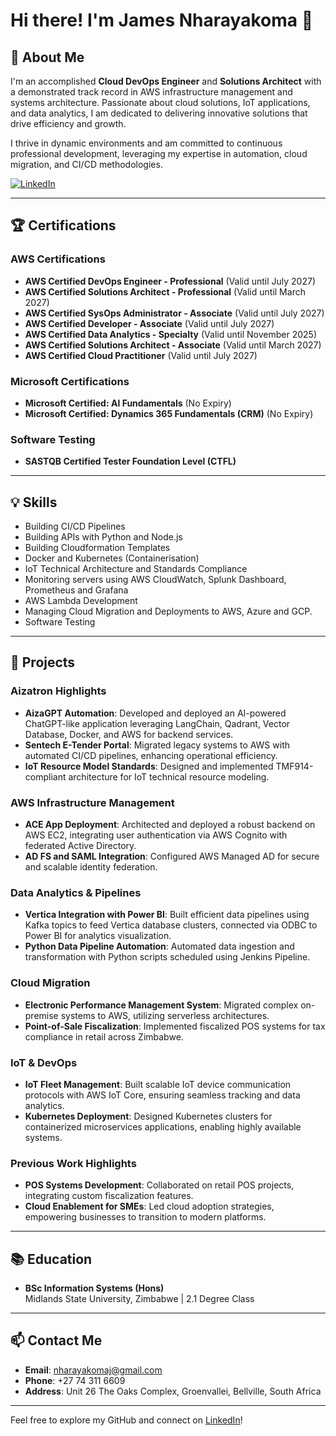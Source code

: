 # Hi there! I'm James Nharayakoma 👋

## 🚀 About Me
I'm an accomplished **Cloud DevOps Engineer** and **Solutions Architect** with a demonstrated track record in AWS infrastructure management and systems architecture. Passionate about cloud solutions, IoT applications, and data analytics, I am dedicated to delivering innovative solutions that drive efficiency and growth.  

I thrive in dynamic environments and am committed to continuous professional development, leveraging my expertise in automation, cloud migration, and CI/CD methodologies.  

[![LinkedIn](https://img.shields.io/badge/-LinkedIn-blue?style=flat-square&logo=LinkedIn&logoColor=white&link=https://www.linkedin.com/in/james-n-27b9368a/)](https://www.linkedin.com/in/james-n-27b9368a/)

---

## 🏆 Certifications
### AWS Certifications
- **AWS Certified DevOps Engineer - Professional** (Valid until July 2027)  
- **AWS Certified Solutions Architect - Professional** (Valid until March 2027)  
- **AWS Certified SysOps Administrator - Associate** (Valid until July 2027)  
- **AWS Certified Developer - Associate** (Valid until July 2027)  
- **AWS Certified Data Analytics - Specialty** (Valid until November 2025)  
- **AWS Certified Solutions Architect - Associate** (Valid until March 2027)  
- **AWS Certified Cloud Practitioner** (Valid until July 2027)  

### Microsoft Certifications
- **Microsoft Certified: AI Fundamentals** (No Expiry)  
- **Microsoft Certified: Dynamics 365 Fundamentals (CRM)** (No Expiry)  

### Software Testing
- **SASTQB Certified Tester Foundation Level (CTFL)**  

---

## 💡 Skills  
- Building CI/CD Pipelines  
- Building APIs with Python and Node.js
- Building Cloudformation Templates
- Docker and Kubernetes (Containerisation)  
- IoT Technical Architecture and Standards Compliance  
- Monitoring servers using AWS CloudWatch, Splunk Dashboard, Prometheus and Grafana 
- AWS Lambda Development  
- Managing Cloud Migration and Deployments to AWS, Azure and GCP.   
- Software Testing  

---

## 🌟 Projects
### Aizatron Highlights
- **AizaGPT Automation**: Developed and deployed an AI-powered ChatGPT-like application leveraging LangChain, Qadrant, Vector Database, Docker, and AWS for backend services.  
- **Sentech E-Tender Portal**: Migrated legacy systems to AWS with automated CI/CD pipelines, enhancing operational efficiency.  
- **IoT Resource Model Standards**: Designed and implemented TMF914-compliant architecture for IoT technical resource modeling.  

### AWS Infrastructure Management
- **ACE App Deployment**: Architected and deployed a robust backend on AWS EC2, integrating user authentication via AWS Cognito with federated Active Directory.  
- **AD FS and SAML Integration**: Configured AWS Managed AD for secure and scalable identity federation.  

### Data Analytics & Pipelines
- **Vertica Integration with Power BI**: Built efficient data pipelines using Kafka topics to feed Vertica database clusters, connected via ODBC to Power BI for analytics visualization.  
- **Python Data Pipeline Automation**: Automated data ingestion and transformation with Python scripts scheduled using Jenkins Pipeline.  

### Cloud Migration
- **Electronic Performance Management System**: Migrated complex on-premise systems to AWS, utilizing serverless architectures.  
- **Point-of-Sale Fiscalization**: Implemented fiscalized POS systems for tax compliance in retail across Zimbabwe.  

### IoT & DevOps
- **IoT Fleet Management**: Built scalable IoT device communication protocols with AWS IoT Core, ensuring seamless tracking and data analytics.  
- **Kubernetes Deployment**: Designed Kubernetes clusters for containerized microservices applications, enabling highly available systems.  

### Previous Work Highlights
- **POS Systems Development**: Collaborated on retail POS projects, integrating custom fiscalization features.  
- **Cloud Enablement for SMEs**: Led cloud adoption strategies, empowering businesses to transition to modern platforms.  

---

## 📚 Education
- **BSc Information Systems (Hons)**  
  Midlands State University, Zimbabwe | 2.1 Degree Class  

---

## 📫 Contact Me
- **Email**: nharayakomaj@gmail.com  
- **Phone**: +27 74 311 6609  
- **Address**: Unit 26 The Oaks Complex, Groenvallei, Bellville, South Africa  

---

Feel free to explore my GitHub and connect on [LinkedIn](https://www.linkedin.com/in/james-n-27b9368a/)!
